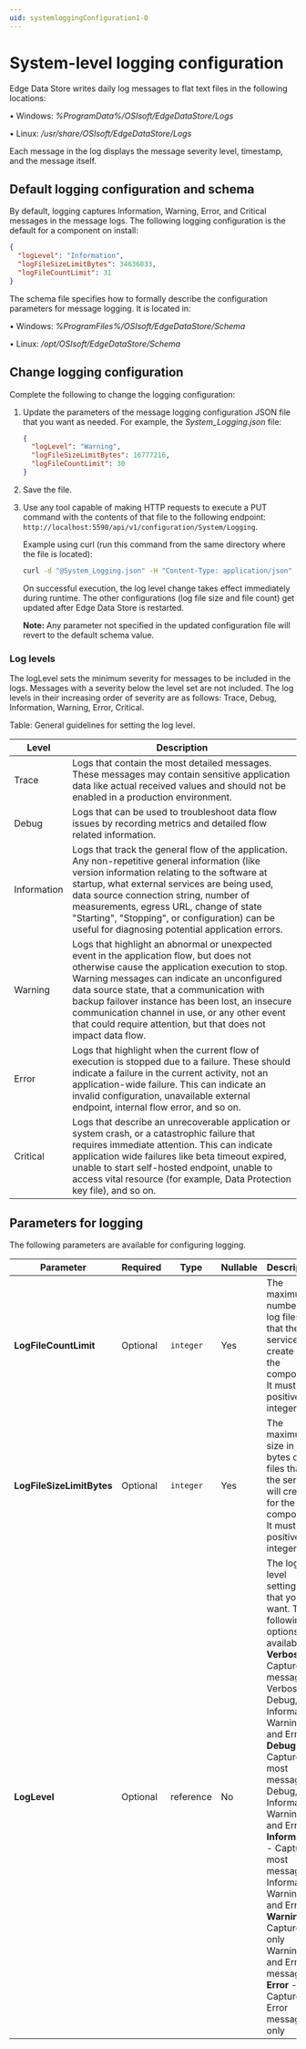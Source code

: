```yaml
---
uid: systemloggingConfiguration1-0
---
```


# System-level logging configuration

Edge Data Store writes daily log messages to flat text files in the following locations:

• Windows: *%ProgramData%/OSIsoft/EdgeDataStore/Logs*

• Linux: */usr/share/OSIsoft/EdgeDataStore/Logs*

Each message in the log displays the message severity level, timestamp, and the message itself.

## Default logging configuration and schema

By default, logging captures Information, Warning, Error, and Critical messages in the message logs.
The following logging configuration is the default for a component on install:
```json
{
  "logLevel": "Information",
  "logFileSizeLimitBytes": 34636833,
  "logFileCountLimit": 31   
}
```

The schema file specifies how to formally describe the configuration parameters for message logging. 
It is located in:

• Windows: *%ProgramFiles%/OSIsoft/EdgeDataStore/Schema*

• Linux: */opt/OSIsoft/EdgeDataStore/Schema*

## Change logging configuration

Complete the following to change the logging configuration:

1. Update the parameters of the message logging configuration JSON file that you want as needed. For example, the _System_Logging.json_ file:

    ```json
    {
      "logLevel": "Warning",
      "logFileSizeLimitBytes": 16777216,
      "logFileCountLimit": 30   
    }
    ```
2. Save the file.

3. Use any tool capable of making HTTP requests to execute a PUT command with the contents of that file to the following endpoint: `http://localhost:5590/api/v1/configuration/System/Logging`.

      Example using curl (run this command from the same directory where the file is located):

      ```bash
      curl -d "@System_Logging.json" -H "Content-Type: application/json" -X POST http://localhost:5590/api/v1/configuration/System/Logging
      ```

    On successful execution, the log level change takes effect immediately during runtime. The other configurations (log file size and file count) get updated after Edge Data Store is restarted. 

    **Note:**  Any parameter not specified in the updated configuration file will revert to the default schema value.

### Log levels

The logLevel sets the minimum severity for messages to be included in the logs. Messages with a severity below the level set are not included. The log levels in their increasing order of severity are as follows: Trace, Debug, Information, Warning, Error, Critical.

Table: General guidelines for setting the log level.

| **Level**                | **Description**|      
|--------------------------|-----------|
|Trace         | Logs that contain the most detailed messages. These messages may contain sensitive application data like actual received values and should not be enabled in a production environment. |
| Debug | Logs that can be used to troubleshoot data flow issues by recording metrics and detailed flow related information. |
| Information | Logs that track the general flow of the application. Any non-repetitive general information (like version information relating to the software at startup, what external services are being used, data source connection string, number of measurements, egress URL, change of state "Starting", "Stopping", or configuration) can be useful for diagnosing potential application errors.  |
| Warning | Logs that highlight an abnormal or unexpected event in the application flow, but does not otherwise cause the application execution to stop. Warning messages can indicate an unconfigured data source state, that a communication with backup failover instance has been lost, an insecure communication channel in use, or any other event that could require attention, but that does not impact data flow. |
| Error | Logs that highlight when the current flow of execution is stopped due to a failure. These should indicate a failure in the current activity, not an application-wide failure. This can indicate an invalid configuration, unavailable external endpoint, internal flow error, and so on.|
| Critical | Logs that describe an unrecoverable application or system crash, or a catastrophic failure that requires immediate attention. This can indicate application wide failures like beta timeout expired, unable to start self-hosted endpoint, unable to access vital resource (for example, Data Protection key file), and so on. |

## Parameters for logging

The following parameters are available for configuring logging.

| Parameter                   | Required | Type      | Nullable | Description |
| --------------------------- | ---------| --------  | -------- | ----------- |
| **LogFileCountLimit**       | Optional | `integer` | Yes      | The maximum number of log files that the service will create for the component. It must be a positive integer.             |
| **LogFileSizeLimitBytes**   | Optional | `integer` | Yes      | The maximum size in bytes of log files that the service will create for the component. It must be a positive integer.            |
| **LogLevel**                | Optional | reference | No       | The log level settings that you want. The following options are available: <br> **Verbose** - Captures all messages: Verbose, Debug, Information, Warning and Error <br> **Debug** - Captures most messages: Debug, Information, Warning and Error <br> **Information** - Captures most messages: Information, Warning and Error <br> **Warning** - Captures only Warning and Error messages <br> **Error** - Captures Error messages only |
